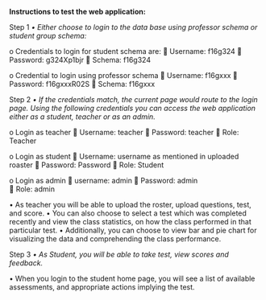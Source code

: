 **Instructions to test the web application:** 

Step 1
_• Either choose to login to the data base using professor schema or student group schema:_ 

o Credentials to login for student schema are:
 Username: f16g324
 Password: g324Xp1bjr
 Schema: f16g324

o Credential to login using professor schema 
 Username: f16gxxx
 Password: f16gxxxR02S
 Schema: f16gxxx

Step 2
_•	If the credentials match, the current page would route to the login page. Using the following credentials you can access the web application either as a student, teacher or as an admin._ 

o Login as teacher
 Username: teacher
 Password: teacher
 Role: Teacher

o Login as student
 Username: username as mentioned in uploaded roaster
 Password: Password
 Role: Student

o Login as admin
 username: admin
 Password: admin	
 Role: admin
	
• As teacher you will be able to upload the roster, upload questions, test, and score. 
• You can also choose to select a test which was completed recently and view the class statistics, on how the class performed in that particular test.
• Additionally, you can choose to view bar and pie chart for visualizing the data and comprehending the class performance. 

Step 3
_• As Student, you will be able to take test, view scores and feedback._ 

• When you login to the student home page, you will see a list of available assessments, and appropriate actions implying the test. 
